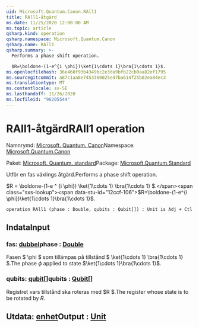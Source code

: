 ```yaml
---
uid: Microsoft.Quantum.Canon.RAll1
title: RAll1-åtgärd
ms.date: 11/25/2020 12:00:00 AM
ms.topic: article
qsharp.kind: operation
qsharp.namespace: Microsoft.Quantum.Canon
qsharp.name: RAll1
qsharp.summary: >-
  Performs a phase shift operation.

  $R=\boldone-(1-e^{i \phi})\ket{1\cdots 1}\bra{1\cdots 1}$.
ms.openlocfilehash: 36e460f93b4349bc2e3da9bfb22cb0aa82ef1795
ms.sourcegitcommit: a87c1aa8e7453360025e47ba614f25b02ea84ec3
ms.translationtype: MT
ms.contentlocale: sv-SE
ms.lasthandoff: 11/26/2020
ms.locfileid: "96205544"
---
```

# <a name="rall1-operation"></a><span data-ttu-id="12ccf-102">RAll1-åtgärd</span><span class="sxs-lookup"><span data-stu-id="12ccf-102">RAll1 operation</span></span>

<span data-ttu-id="12ccf-103">Namnrymd: [Microsoft. Quantum. Canon](xref:Microsoft.Quantum.Canon)</span><span class="sxs-lookup"><span data-stu-id="12ccf-103">Namespace: [Microsoft.Quantum.Canon](xref:Microsoft.Quantum.Canon)</span></span>

<span data-ttu-id="12ccf-104">Paket: [Microsoft. Quantum. standard](https://nuget.org/packages/Microsoft.Quantum.Standard)</span><span class="sxs-lookup"><span data-stu-id="12ccf-104">Package: [Microsoft.Quantum.Standard](https://nuget.org/packages/Microsoft.Quantum.Standard)</span></span>


<span data-ttu-id="12ccf-105">Utför en fas växlings åtgärd.</span><span class="sxs-lookup"><span data-stu-id="12ccf-105">Performs a phase shift operation.</span></span>

<span data-ttu-id="12ccf-106">$R = \boldone-(1-e ^ {i \phi}) \ket{1\cdots 1} \bra{1\cdots 1} $.</span><span class="sxs-lookup"><span data-stu-id="12ccf-106">$R=\boldone-(1-e^{i \phi})\ket{1\cdots 1}\bra{1\cdots 1}$.</span></span>

```qsharp
operation RAll1 (phase : Double, qubits : Qubit[]) : Unit is Adj + Ctl
```


## <a name="input"></a><span data-ttu-id="12ccf-107">Indata</span><span class="sxs-lookup"><span data-stu-id="12ccf-107">Input</span></span>

### <a name="phase--double"></a><span data-ttu-id="12ccf-108">fas: [dubbel](xref:microsoft.quantum.lang-ref.double)</span><span class="sxs-lookup"><span data-stu-id="12ccf-108">phase : [Double](xref:microsoft.quantum.lang-ref.double)</span></span>

<span data-ttu-id="12ccf-109">Fasen $ \phi $ som tillämpas på tillstånd $ \ket{1\cdots 1} \bra{1\cdots 1} $.</span><span class="sxs-lookup"><span data-stu-id="12ccf-109">The phase $\phi$ applied to state $\ket{1\cdots 1}\bra{1\cdots 1}$.</span></span>


### <a name="qubits--qubit"></a><span data-ttu-id="12ccf-110">qubits: [qubit](xref:microsoft.quantum.lang-ref.qubit)[]</span><span class="sxs-lookup"><span data-stu-id="12ccf-110">qubits : [Qubit](xref:microsoft.quantum.lang-ref.qubit)[]</span></span>

<span data-ttu-id="12ccf-111">Registret vars tillstånd ska roteras med $R $.</span><span class="sxs-lookup"><span data-stu-id="12ccf-111">The register whose state is to be rotated by $R$.</span></span>



## <a name="output--unit"></a><span data-ttu-id="12ccf-112">Utdata: [enhet](xref:microsoft.quantum.lang-ref.unit)</span><span class="sxs-lookup"><span data-stu-id="12ccf-112">Output : [Unit](xref:microsoft.quantum.lang-ref.unit)</span></span>

